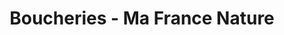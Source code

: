 ---
title: "Boucheries - Ma France Nature"
url: /sorbier/boucheries-ma-france-nature/
shop: boucherie
---